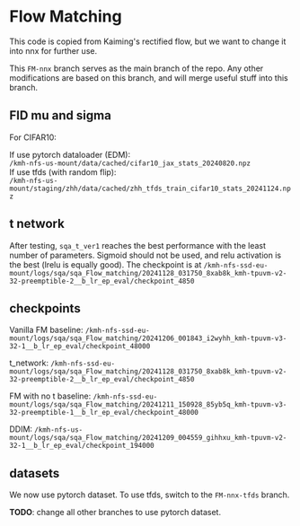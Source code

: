# Flow Matching

This code is copied from Kaiming's rectified flow, but we want to change it into nnx for further use.

This `FM-nnx` branch serves as the main branch of the repo. Any other modifications are based on this branch, and will merge useful stuff into this branch.

## FID mu and sigma

For CIFAR10:

If use pytorch dataloader (EDM):  
`/kmh-nfs-us-mount/data/cached/cifar10_jax_stats_20240820.npz`  
If use tfds (with random flip):  
`/kmh-nfs-us-mount/staging/zhh/data/cached/zhh_tfds_train_cifar10_stats_20241124.npz`

## t network

After testing, `sqa_t_ver1` reaches the best performance with the least number of parameters. Sigmoid should not be used, and relu activation is the best (lrelu is equally good). The checkpoint is at `/kmh-nfs-ssd-eu-mount/logs/sqa/sqa_Flow_matching/20241128_031750_8xab8k_kmh-tpuvm-v2-32-preemptible-2__b_lr_ep_eval/checkpoint_4850`

## checkpoints

Vanilla FM baseline: `/kmh-nfs-ssd-eu-mount/logs/sqa/sqa_Flow_matching/20241206_001843_i2wyhh_kmh-tpuvm-v3-32-1__b_lr_ep_eval/checkpoint_48000`

t_network: `/kmh-nfs-ssd-eu-mount/logs/sqa/sqa_Flow_matching/20241128_031750_8xab8k_kmh-tpuvm-v2-32-preemptible-2__b_lr_ep_eval/checkpoint_4850`

FM with no t baseline: `/kmh-nfs-ssd-eu-mount/logs/sqa/sqa_Flow_matching/20241211_150928_85yb5q_kmh-tpuvm-v3-32-preemptible-1__b_lr_ep_eval/checkpoint_48000`

DDIM: `/kmh-nfs-us-mount/logs/sqa/sqa_Flow_matching/20241209_004559_gihhxu_kmh-tpuvm-v2-32-1__b_lr_ep_eval/checkpoint_194000`

## datasets

We now use pytorch dataset. To use tfds, switch to the `FM-nnx-tfds` branch.

__TODO__: change all other branches to use pytorch dataset.